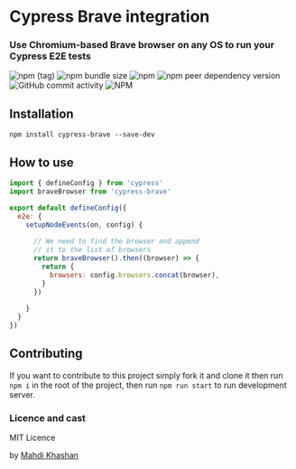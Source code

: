 # Cypress Brave integration
### Use Chromium-based Brave browser on any OS to run your Cypress E2E tests 


![npm (tag)](https://img.shields.io/npm/v/cypress-brave/latest?style=plastic)
![npm bundle size](https://img.shields.io/bundlephobia/minzip/cypress-brave)
![npm](https://img.shields.io/npm/dy/cypress-brave)
![npm peer dependency version](https://img.shields.io/npm/dependency-version/cypress-brave/peer/vue)
![GitHub commit activity](https://img.shields.io/github/commit-activity/y/cypress-brave)
![NPM](https://img.shields.io/npm/l/cypress-brave)

## Installation
```
npm install cypress-brave --save-dev
```

## How to use

```js
import { defineConfig } from 'cypress'
import braveBrowser from 'cypress-brave'

export default defineConfig({
  e2e: {
    setupNodeEvents(on, config) {
      
      // We need to find the browser and append 
      // it to the list of browsers 
      return braveBrowser().then((browser) => {
        return {
          browsers: config.browsers.concat(browser),
        }
      })
      
    }
  }
})
```

## Contributing

If you want to contribute to this project simply fork it and clone it then run
`npm i`
in the root of the project, then run
`npm run start`
to run development server.

### Licence and cast

MIT Licence

by [Mahdi Khashan](https://www.linkedin.com/in/mahdi-khashan-ir/)
